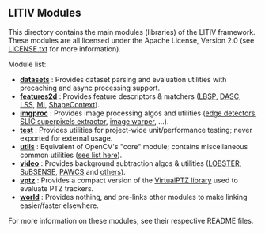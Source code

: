 LITIV Modules
-------------
This directory contains the main modules (libraries) of the LITIV framework. These modules are all licensed under the Apache License, Version 2.0 (see [LICENSE.txt](../LICENSE.txt) for more information).

Module list:
* [**datasets**](./datasets/) : Provides dataset parsing and evaluation utilities with precaching and async processing support.
* [**features2d**](./features2d/) : Provides feature descriptors & matchers ([LBSP](./features2d/include/litiv/features2d/LBSP.hpp), [DASC](./features2d/include/litiv/features2d/DASC.hpp), [LSS](./features2d/include/litiv/features2d/LSS.hpp), [MI](./features2d/include/litiv/features2d/MI.hpp), [ShapeContext](./features2d/include/litiv/features2d/SC.hpp)).
* [**imgproc**](./imgproc/) : Provides image processing algos and utilities ([edge detectors](./imgproc/include/litiv/imgproc/EdgeDetectorLBSP.hpp), [SLIC superpixels extractor](./imgproc/include/litiv/imgproc/SLIC.hpp), [image warper](./imgproc/include/litiv/imgproc/imwarp.hpp), ...).
* [**test**](./test/) : Provides utilities for project-wide unit/performance testing; never exported for external usage.
* [**utils**](./utils/) : Equivalent of OpenCV's "core" module; contains miscellaneous common utilities ([see list here](./utils/README.md)).
* [**video**](./video/) : Provides background subtraction algos & utilities ([LOBSTER](./video/include/litiv/video/BackgroundSubtractorLOBSTER.hpp), [SuBSENSE](./video/include/litiv/video/BackgroundSubtractorSuBSENSE.hpp), [PAWCS](./video/include/litiv/video/BackgroundSubtractorPAWCS.hpp) and [others](./video/include/litiv/video/)).
* [**vptz**](./vptz/) : Provides a compact version of the [VirtualPTZ library](https://bitbucket.org/pierre_luc_st_charles/virtualptz_standalone) used to evaluate PTZ trackers.
* [**world**](./world/) : Provides nothing, and pre-links other modules to make linking easier/faster elsewhere.

For more information on these modules, see their respective README files.
